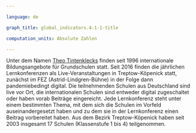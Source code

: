 ```yaml
---

language: de   

graph_title: global_indicators.4-1-1-title

computation_units: Absolute Zahlen 

---
```

Unter dem Namen [Theo Tintenklecks](https://www.mytheo.tv/) finden seit 1996 internationale Bildungsangebote für Grundschulen statt. Seit 2016 finden die jährlichen Lernkonferenzen als Live-Veranstaltungen in Treptow-Köpenick statt, zunächst im FEZ (Astrid-Lindgren-Bühne) in der Folge dann pandemiebedingt digital. Die teilnehmenden Schulen aus Deutschland sind live vor Ort, die internationalen Schulen sind entweder digital zugeschaltet oder haben vorab Beiträge eingereicht. Jede Lernkonferenz steht unter einem bestimmten Thema, mit dem sich die Schulen im Vorfeld auseinandergesetzt haben und zu dem sie in der Lernkonferenz einen Beitrag vorbereitet haben.
Aus dem Bezirk Treptow-Köpenick haben seit 2003 insgesamt 17 Schulen (Klassenstufe 1 bis 4) teilgenommen.
